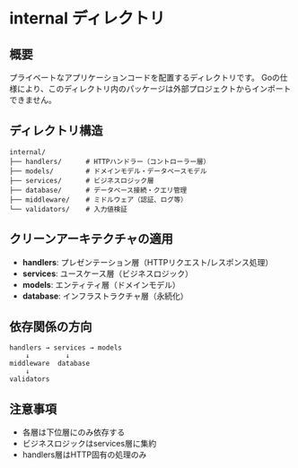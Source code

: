 # internal ディレクトリ

## 概要
プライベートなアプリケーションコードを配置するディレクトリです。
Goの仕様により、このディレクトリ内のパッケージは外部プロジェクトからインポートできません。

## ディレクトリ構造
```
internal/
├── handlers/      # HTTPハンドラー（コントローラー層）
├── models/        # ドメインモデル・データベースモデル
├── services/      # ビジネスロジック層
├── database/      # データベース接続・クエリ管理
├── middleware/    # ミドルウェア（認証、ログ等）
└── validators/    # 入力値検証
```

## クリーンアーキテクチャの適用
- **handlers**: プレゼンテーション層（HTTPリクエスト/レスポンス処理）
- **services**: ユースケース層（ビジネスロジック）
- **models**: エンティティ層（ドメインモデル）
- **database**: インフラストラクチャ層（永続化）

## 依存関係の方向
```
handlers → services → models
    ↓         ↓
middleware  database
    ↓
validators
```

## 注意事項
- 各層は下位層にのみ依存する
- ビジネスロジックはservices層に集約
- handlers層はHTTP固有の処理のみ